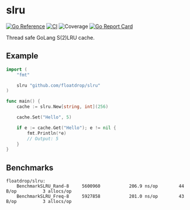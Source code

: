 # slru
[![Go Reference](https://pkg.go.dev/badge/github.com/floatdrop/slru.svg)](https://pkg.go.dev/github.com/floatdrop/slru)
[![CI](https://github.com/floatdrop/slru/actions/workflows/ci.yml/badge.svg)](https://github.com/floatdrop/slru/actions/workflows/ci.yml)
![Coverage](https://img.shields.io/badge/Coverage-44.4%25-yellow)
[![Go Report Card](https://goreportcard.com/badge/github.com/floatdrop/slru)](https://goreportcard.com/report/github.com/floatdrop/slru)

Thread safe GoLang S(2)LRU cache.

## Example

```go
import (
	"fmt"

	slru "github.com/floatdrop/slru"
)

func main() {
	cache := slru.New[string, int](256)

	cache.Set("Hello", 5)

	if e := cache.Get("Hello"); e != nil {
		fmt.Println(*e)
		// Output: 5
	}
}
```

## Benchmarks

```
floatdrop/slru:
	BenchmarkSLRU_Rand-8   	 5600960	       206.9 ns/op	      44 B/op	       3 allocs/op
	BenchmarkSLRU_Freq-8   	 5927858	       201.0 ns/op	      43 B/op	       3 allocs/op
```